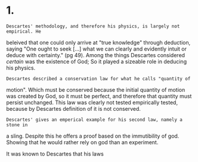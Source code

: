 # 1.
    Descartes' methodology, and therefore his physics, is largely not empirical. He
beleived that one could only arrive at "true knowledge" through deduction, saying
"One ought to seek [...] what we can clearly and evidently intuit or deduce with
certainty." (pg 49). Among the things Descartes considered *certain* was the
existence of God; So it played a sizeable role in deducing his physics.

    Descartes described a conservation law for what he calls "quantity of
motion". Which must be conserved because the initial quantity of motion was
created by God, so it must be perfect, and therefore that quantity must persist
unchanged. This law was clearly not tested empirically tested, because by
Descartes definition of it is not conserved.

    Descartes' gives an emperical example for his second law, namely a stone in
a sling. Despite this he offers a proof based on the immutibility of god.
Showing that he would rather rely on god than an experiment.

It was known to Descartes that his laws 
